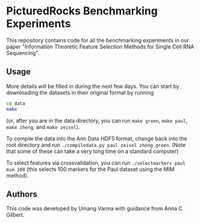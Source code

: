# PicturedRocks Benchmarking Experiments

This repository contains code for all the benchmarking experiments in our paper "Information Theoretic Feature Selection Methods for Single Cell RNA Sequencing".

## Usage

More details will be filled in during the next few days. You can start by downloading the datasets in their original format by running

```bash
cd data
make
```
(or, after you are in the data directory, you can run `make green`, `make paul`, `make zheng`, and `make zeisel`).

To compile the data into the Ann Data HDF5 format, change back into the root directory and run `./compiledata.py paul zeisel zheng green`. (Note that some of these can take a very long time on a standard computer)

To select features via crossvalidation, you can run `./selectmarkers paul mim 100` (this selects 100 markers for the Paul dataset using the MIM method).

## Authors
This code was developed by Umang Varma with guidance from Anna C Gilbert. 

